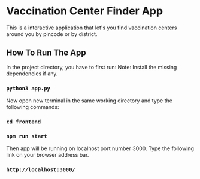 # Vaccination Center Finder App

This is a interactive application that let's you find vaccination centers around you by pincode or by district.

## How To Run The App

In the project directory, you have to first run:
Note: Install the missing dependencies if any.

### `python3 app.py`

Now open new terminal in the same working directory and type the following commands:

### `cd frontend`
### `npm run start`

Then app will be running on localhost port number 3000.
Type the following link on your browser address bar.
### `http://localhost:3000/`